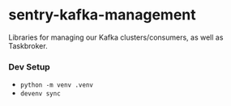# sentry-kafka-management
Libraries for managing our Kafka clusters/consumers, as well as Taskbroker.

### Dev Setup
- `python -m venv .venv`
- `devenv sync`
